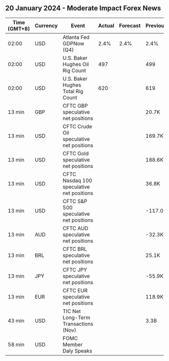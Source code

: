 ## 20 January 2024 - Moderate Impact Forex News

| Time (GMT+8) | Currency | Event | Actual | Forecast | Previous |
|------|----------|-------|--------|----------|----------|
| 02:00 | USD | Atlanta Fed GDPNow (Q4) | 2.4% | 2.4% | 2.4% |
| 02:00 | USD | U.S. Baker Hughes Oil Rig Count | 497 |  | 499 |
| 02:00 | USD | U.S. Baker Hughes Total Rig Count | 620 |  | 619 |
| 13 min | GBP | CFTC GBP speculative net positions |  |  | 20.7K |
| 13 min | USD | CFTC Crude Oil speculative net positions |  |  | 169.7K |
| 13 min | USD | CFTC Gold speculative net positions |  |  | 188.6K |
| 13 min | USD | CFTC Nasdaq 100 speculative net positions |  |  | 36.8K |
| 13 min | USD | CFTC S&P 500 speculative net positions |  |  | -117.0K |
| 13 min | AUD | CFTC AUD speculative net positions |  |  | -32.3K |
| 13 min | BRL | CFTC BRL speculative net positions |  |  | 25.1K |
| 13 min | JPY | CFTC JPY speculative net positions |  |  | -55.9K |
| 13 min | EUR | CFTC EUR speculative net positions |  |  | 118.9K |
| 43 min | USD | TIC Net Long-Term Transactions (Nov) |  |  | 3.3B |
| 58 min | USD | FOMC Member Daly Speaks |  |  |  |
